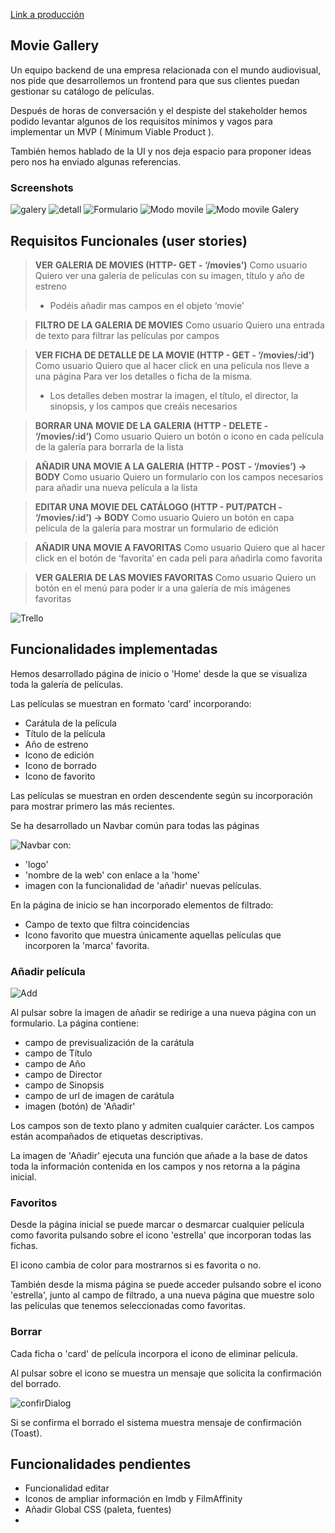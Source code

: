 [Link a producción](https://movie-gallery-rho.vercel.app/)

## Movie Gallery

Un equipo backend de una empresa relacionada con el mundo audiovisual, nos pide que desarrollemos un frontend para que sus clientes puedan gestionar su catálogo de películas.

Después de horas de conversación y el despiste del stakeholder hemos podido levantar algunos de los requisitos mínimos y vagos para implementar un MVP ( Mínimum Viable Product ).

También hemos hablado de la UI y nos deja espacio para proponer ideas pero nos ha enviado algunas referencias.

### Screenshots

![galery](./imgReadme/galeri.png)
![detall](./imgReadme/detall.png)
![Formulario](./imgReadme/Formulario.png)
![Modo movile](./imgReadme/modo%20movile%20galery.png)
![Modo movile Galery](./imgReadme/galery%20movile.png)

## Requisitos Funcionales (user stories)

> **VER** **GALERIA DE MOVIES (HTTP- GET - ‘/movies’)**
> Como usuario
> Quiero ver una galería de películas con su imagen, título y año de estreno
>
> - Podéis añadir mas campos en el objeto ‘movie’

> **FILTRO DE LA GALERIA DE MOVIES**
> Como usuario
> Quiero una entrada de texto
> para filtrar las películas por campos

> **VER FICHA DE DETALLE DE LA MOVIE (HTTP - GET - ‘/movies/:id’)**
> Como usuario
> Quiero que al hacer click en una película nos lleve a una página
> Para ver los detalles o ficha de la misma.
>
> - Los detalles deben mostrar la imagen, el título, el director, la sinopsis, y los campos que creáis necesarios

> **BORRAR UNA MOVIE DE LA GALERIA (HTTP - DELETE - ‘/movies/:id’)**
> Como usuario
> Quiero un botón o icono en cada película de la galería
> para borrarla de la lista

> **AÑADIR UNA MOVIE A LA GALERIA (HTTP - POST - ‘/movies’) → BODY**
> Como usuario
> Quiero un formulario con los campos necesarios
> para añadir una nueva película a la lista

> **EDITAR UNA MOVIE DEL CATÁLOGO (HTTP - PUT/PATCH - ‘/movies/:id’) → BODY**
> Como usuario
> Quiero un botón en capa película de la galería
> para mostrar un formulario de edición

> **AÑADIR UNA MOVIE A FAVORITAS**
> Como usuario
> Quiero que al hacer click en el botón de ‘favorita’ en cada peli
> para añadirla como favorita

> **VER GALERIA DE LAS MOVIES FAVORITAS**
> Como usuario
> Quiero un botón en el menú
> para poder ir a una galería de mis imágenes favoritas

![Trello](./imgReadme/trello-sprintfinal.jpg)

## Funcionalidades implementadas

Hemos desarrollado página de inicio o 'Home' desde la que se visualiza toda la galería de películas.

Las películas se muestran en formato 'card' incorporando:

- Carátula de la película
- Título de la película
- Año de estreno
- Icono de edición
- Icono de borrado
- Icono de favorito

Las películas se muestran en orden descendente según su incorporación para mostrar primero las más recientes.

Se ha desarrollado un Navbar común para todas las páginas

![Navbar](./imgReadme/Navbar.png)
con:

- 'logo'
- 'nombre de la web' con enlace a la 'home'
- imagen con la funcionalidad de 'añadir' nuevas películas.

En la página de inicio se han incorporado elementos de filtrado:

- Campo de texto que filtra coincidencias
- Icono favorito que muestra únicamente aquellas películas que incorporen la 'marca' favorita.

### Añadir película

![Add](./imgReadme/Add_Icon.png)

Al pulsar sobre la imagen de añadir se redirige a una nueva página con un formulario.
La página contiene:

- campo de previsualización de la carátula
- campo de Título
- campo de Año
- campo de Director
- campo de Sinopsis
- campo de url de imagen de carátula
- imagen (botón) de 'Añadir'

Los campos son de texto plano y admiten cualquier carácter.
Los campos están acompañados de etiquetas descriptivas.

La imagen de 'Añadir' ejecuta una función que añade a la base de datos toda la información contenida en los campos y nos retorna a la página inicial.

### Favoritos

Desde la página inicial se puede marcar o desmarcar cualquier película como favorita pulsando sobre el icono 'estrella' que incorporan todas las fichas.

El icono cambia de color para mostrarnos si es favorita o no.

También desde la misma página se puede acceder pulsando sobre el icono 'estrella', junto al campo de filtrado, a una nueva página que muestre solo las películas que tenemos seleccionadas como favoritas.

### Borrar

Cada ficha o 'card' de película incorpora el icono de eliminar película.

Al pulsar sobre el icono se muestra un mensaje que solicita la confirmación del borrado.

![confirDialog](./imgReadme/confirDialog.png)

Si se confirma el borrado el sistema muestra mensaje de confirmación (Toast).

## Funcionalidades pendientes

- Funcionalidad editar
- Iconos de ampliar información en Imdb y FilmAffinity
- Añadir Global CSS (paleta, fuentes)
-

